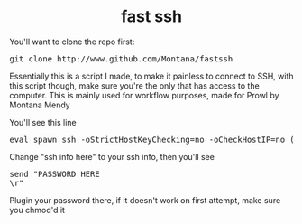 <h1 align="center">fast ssh</h1>

You'll want to clone the repo first:
<pre>git clone http://www.github.com/Montana/fastssh</pre>

Essentially this is a script I made, to make it painless to connect to SSH, with this script though,
make sure you're the only that has access to the computer. This is mainly used for workflow purposes, 
made for Prowl by Montana Mendy

You'll see this line

<pre>eval spawn ssh -oStrictHostKeyChecking=no -oCheckHostIP=no (ssh info here)</pre>

Change "ssh info here" to your ssh info, then you'll see 

<pre>send "PASSWORD HERE
\r"</pre>

Plugin your password there, if it doesn't work on first attempt, make sure you chmod'd it 
